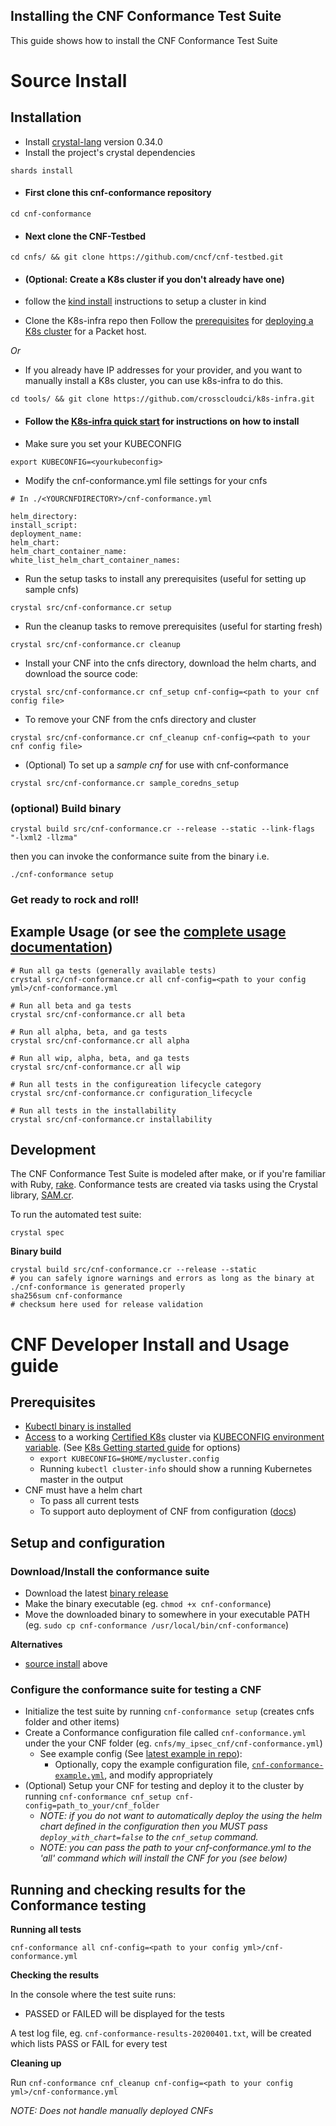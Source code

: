 Installing the CNF Conformance Test Suite
---

This guide shows how to install the CNF Conformance Test Suite


# Source Install

## Installation
  * Install [crystal-lang](https://crystal-lang.org/install/) version 0.34.0
  * Install the project's crystal dependencies
  ```
  shards install
  ```
  * #### First clone this cnf-conformance repository 
  ```
  cd cnf-conformance
  ```
  * #### Next clone the CNF-Testbed 
  ```
  cd cnfs/ && git clone https://github.com/cncf/cnf-testbed.git
  ```
  * #### (Optional: Create a K8s cluster if you don't already have one)

  * follow the [kind install](KIND-INSTALL.md) instructions to setup a cluster in kind


  * Clone the K8s-infra repo then Follow the [prerequisites](https://github.com/cncf/cnf-testbed/tree/master/tools#pre-requisites) for [deploying a K8s cluster](https://github.com/cncf/cnf-testbed/tree/master/tools#deploying-a-kubernetes-cluster-using-the-makefile--ci-tools)  for a Packet host. 

  *Or* 
  * If you already have IP addresses for your provider, and you want to manually install a K8s cluster, you can use k8s-infra to do this.
  ```
  cd tools/ && git clone https://github.com/crosscloudci/k8s-infra.git
  ```
  * #### Follow the [K8s-infra quick start](https://github.com/crosscloudci/k8s-infra/blob/master/README.md#quick-start) for instructions on how to install

  * Make sure you set your KUBECONFIG
  ```
  export KUBECONFIG=<yourkubeconfig>
  ```
  * Modify the cnf-conformance.yml file settings for your cnfs  
  ```
  # In ./<YOURCNFDIRECTORY>/cnf-conformance.yml
  
helm_directory: 
install_script: 
deployment_name: 
helm_chart: 
helm_chart_container_name: 
white_list_helm_chart_container_names: 
  ```

  * Run the setup tasks to install any prerequisites (useful for setting up sample cnfs)
  ``` 
  crystal src/cnf-conformance.cr setup
  ```
  * Run the cleanup tasks to remove prerequisites (useful for starting fresh)
  ``` 
  crystal src/cnf-conformance.cr cleanup
  ```
  * Install your CNF into the cnfs directory, download the helm charts, and download the source code:
  ```
  crystal src/cnf-conformance.cr cnf_setup cnf-config=<path to your cnf config file>
  ```
  * To remove your CNF from the cnfs directory and cluster
  ```
  crystal src/cnf-conformance.cr cnf_cleanup cnf-config=<path to your cnf config file>
  ```
  * (Optional) To set up a *sample cnf* for use with cnf-conformance
  ``` 
  crystal src/cnf-conformance.cr sample_coredns_setup
  ```
### (optional) Build binary

```
crystal build src/cnf-conformance.cr --release --static --link-flags "-lxml2 -llzma"
```

then you can invoke the conformance suite from the binary i.e.

```
./cnf-conformance setup
```

### Get ready to rock and roll! 

## Example Usage (or see the [complete usage documentation](https://github.com/cncf/cnf-conformance/blob/master/USAGE.md))
  ```
  # Run all ga tests (generally available tests)
  crystal src/cnf-conformance.cr all cnf-config=<path to your config yml>/cnf-conformance.yml
  
  # Run all beta and ga tests
  crystal src/cnf-conformance.cr all beta 
  
  # Run all alpha, beta, and ga tests
  crystal src/cnf-conformance.cr all alpha
  
  # Run all wip, alpha, beta, and ga tests
  crystal src/cnf-conformance.cr all wip
  
  # Run all tests in the configureation lifecycle category
  crystal src/cnf-conformance.cr configuration_lifecycle 
  
  # Run all tests in the installability
  crystal src/cnf-conformance.cr installability 
  ```

## Development
  The CNF Conformance Test Suite is modeled after make, or if you're familiar with Ruby, [rake](https://github.com/ruby/rake). Conformance tests are created via tasks using the Crystal library, [SAM.cr](https://github.com/imdrasil/sam.cr). 

  To run the automated test suite:
  ``` 
  crystal spec
  ```

**Binary build**

```
crystal build src/cnf-conformance.cr --release --static
# you can safely ignore warnings and errors as long as the binary at ./cnf-conformance is generated properly
sha256sum cnf-conformance
# checksum here used for release validation
```

# CNF Developer Install and Usage guide

## Prerequisites

- [Kubectl binary is installed](https://kubernetes.io/docs/tasks/tools/install-kubectl/)
- [Access](https://kubernetes.io/docs/tasks/access-application-cluster/access-cluster/) to a working [Certified K8s](https://cncf.io/ck) cluster via [KUBECONFIG environment variable](https://kubernetes.io/docs/tasks/access-application-cluster/configure-access-multiple-clusters/#set-the-kubeconfig-environment-variable). (See [K8s Getting started guide](https://kubernetes.io/docs/setup/) for options)
    - `export KUBECONFIG=$HOME/mycluster.config`
    - Running `kubectl cluster-info` should show a running Kubernetes master in the output
- CNF must have a helm chart
  - To pass all current tests
  - To support auto deployment of CNF from configuration ([docs](https://github.com/cncf/cnf-conformance/blob/master/CNF_CONFORMANCE_YML_USAGE.md))


## Setup and configuration

### Download/Install the conformance suite

- Download the latest [binary release](https://github.com/cncf/cnf-conformance/releases)
- Make the binary executable (eg. `chmod +x cnf-conformance`)
- Move the downloaded binary to somewhere in your executable PATH (eg. `sudo cp cnf-conformance /usr/local/bin/cnf-conformance`)

 **Alternatives**

- [source install](https://github.com/cncf/cnf-conformance/blob/master/INSTALL.md#source-install) above


### Configure the conformance suite for testing a CNF
- Initialize the test suite by running `cnf-conformance setup` (creates cnfs folder and other items)
- Create a Conformance configuration file called `cnf-conformance.yml` under the your CNF folder (eg. `cnfs/my_ipsec_cnf/cnf-conformance.yml`)
  - See example config (See [latest example in repo](https://github.com/cncf/cnf-conformance/blob/master/cnf-conformance.example.yml)): 
    - Optionally, copy the example configuration file, [`cnf-conformance-example.yml`](https://github.com/cncf/cnf-conformance/blob/master/cnf-conformance.example.yml), and modify appropriately
- (Optional) Setup your CNF for testing and deploy it to the cluster by running `cnf-conformance cnf_setup cnf-config=path_to_your/cnf_folder`
    - _NOTE: if you do not want to automatically deploy the using the helm chart defined in the configuration then you MUST pass `deploy_with_chart=false` to the `cnf_setup` command._
    - _NOTE: you can pass the path to your cnf-conformance.yml to the 'all' command which will install the CNF for you (see below)_

## Running and checking results for the Conformance testing


**Running all tests**

```
cnf-conformance all cnf-config=<path to your config yml>/cnf-conformance.yml
```

**Checking the results**

In the console where the test suite runs:
- PASSED or FAILED will be displayed for the tests

A test log file, eg. `cnf-conformance-results-20200401.txt`, will be created which lists PASS or FAIL for every test

**Cleaning up**

Run `cnf-conformance cnf_cleanup cnf-config=<path to your config yml>/cnf-conformance.yml` 

_NOTE: Does not handle manually deployed CNFs_


